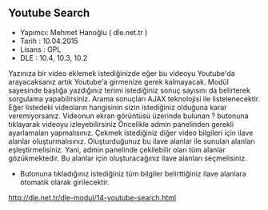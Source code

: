 Youtube Search
--------------
* Yapımcı: Mehmet Hanoğlu ( dle.net.tr )
* Tarih : 10.04.2015
* Lisans : GPL
* DLE : 10.4, 10.3, 10.2

Yazınıza bir video eklemek istediğinizde eğer bu videoyu Youtube'da arayacaksanız artık Youtube'a girmenize gerek kalmayacak. Modül sayesinde başlığa yazdığınız terimi istediğiniz sonuç sayısını da belirterek sorgulama yapabilirsiniz. Arama sonuçları AJAX teknolojisi ile listelenecektir. Eğer listedeki videoların hangisinin sizin istediğiniz olduğuna karar veremiyorsanız. Videonun ekran görüntüsü üzerinde bulunan ? butonuna tıklayarak videoyu izleyebilirsiniz
Öncelikle admin panelinden gerekli ayarlamaları yapmalısınız. Çekmek istediğiniz diğer video bilgileri için ilave alanlar oluşturmalısınız. Oluşturduğunuz bu ilave alanlar ile sunulan alanları eşleştirmelisiniz. Yani, admin panelinde çekilebilir olan tüm alanlar gözükmektedir. Bu alanlar için oluşturacağınız ilave alanları seçmelisiniz.
+ Butonuna tıkladığınız istediğiniz tüm bilgiler belirttiğiniz ilave alanlara otomatik olarak girilecektir. 

http://dle.net.tr/dle-modul/14-youtube-search.html
